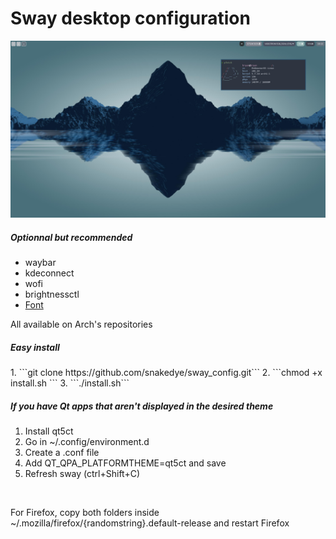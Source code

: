 # Sway desktop configuration
![Alt text](screenshot.png?raw=true "Title")


<h5>Optionnal but recommended</h5>
<ul>
	<li>waybar</li>
	<li>kdeconnect</li>
	<li>wofi</li>
	<li>brightnessctl</li>
	<li><a href='https://github.com/AppleDesignResources/SanFranciscoFont'>Font</a></li>
</ul>
All available on Arch's repositories
<h5>Easy install</h5>
1. ```git clone https://github.com/snakedye/sway_config.git```
2. ```chmod +x install.sh ```
3. ```./install.sh```
<h5>If you have Qt apps that aren't displayed in the desired theme</h5>
<ol>
	<li>Install qt5ct</li>
	<li>Go in ~/.config/environment.d</li>
	<li>Create a .conf file</li>
	<li>Add QT_QPA_PLATFORMTHEME=qt5ct and save</li>
	<li>Refresh sway (ctrl+Shift+C)</li>
</ol>
<br>
<p>For Firefox, copy both folders inside ~/.mozilla/firefox/{randomstring}.default-release and restart Firefox</p>
